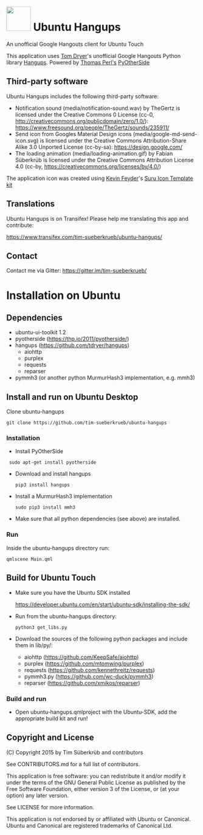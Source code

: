 <h1><img src="https://raw.githubusercontent.com/tim-sueberkrueb/ubuntu-hangups/master/ubuntu-hangups.png" width="64"> Ubuntu Hangups</h1>


An unofficial Google Hangouts client for Ubuntu Touch

This application uses <a href='https://github.com/tdryer'>Tom Dryer</a>'s unofficial Google Hangouts Python library <a href='https://github.com/tdryer/hangups'>Hangups</a>.
Powered by <a href='https://github.com/thp'>Thomas Perl's</a> <a href='https://github.com/thp/pyotherside'>PyOtherSide</a>

## Third-party software
Ubuntu Hangups includes the following third-party software:
* Notification sound (media/notification-sound.wav) by TheGertz is licensed under the Creative Commons 0 License (cc-0, http://creativecommons.org/publicdomain/zero/1.0/): https://www.freesound.org/people/TheGertz/sounds/235911/
* Send icon from Googles Material Design icons (media/google-md-send-icon.svg) is licensed under the Creative Commons Attribution-Share Alike 3.0 Unported License (cc-by-sa): https://design.google.com/
* The loading animation (media/loading-animation.gif) by Fabian Süberkrüb is licensed under the Creative Commons Attribution License 4.0 (cc-by, https://creativecommons.org/licenses/by/4.0/)

The application icon was created using <a href='https://github.com/halfsail'>Kevin Feyder</a>'s <a href='https://github.com/halfsail/Ubuntu-UI-Toolkit#suru-icon-template-kit'>Suru Icon Template kit</a>

## Translations
Ubuntu Hangups is on Transifex! Please help me translating this app and contribute:

https://www.transifex.com/tim-sueberkrueb/ubuntu-hangups/

## Contact
Contact me via Gitter: https://gitter.im/tim-sueberkrueb/

# Installation on Ubuntu

## Dependencies
* ubuntu-ui-toolkit 1.2
* pyotherside (https://thp.io/2011/pyotherside/)
* hangups (https://github.com/tdryer/hangups)
  * aiohttp
  * purplex
  * requests
  * reparser
* pymmh3 (or another python MurmurHash3 implementation, e.g. mmh3)

## Install and run on Ubuntu Desktop

Clone ubuntu-hangups

```
git clone https://github.com/tim-sueberkrueb/ubuntu-hangups
```

### Installation
* Install PyOtherSide

 ```
  sudo apt-get install pyotherside
  ```
* Download and install hangups

  ```
  pip3 install hangups
  ```
* Install a MurmurHash3 implementation

  ```
  sudo pip3 install mmh3
  ```
* Make sure that all python dependencies (see above) are installed.

### Run
Inside the ubuntu-hangups directory run:

```
qmlscene Main.qml
```


## Build for Ubuntu Touch
* Make sure you have the Ubuntu SDK installed

  https://developer.ubuntu.com/en/start/ubuntu-sdk/installing-the-sdk/
* Run from the ubuntu-hangups directory:
  
  ```
  python3 get_libs.py
  ```
* Download the sources of the following python packages and include them in lib/py/:
  * aiohttp (https://github.com/KeepSafe/aiohttp)
  * purplex (https://github.com/mtomwing/purplex)
  * requests (https://github.com/kennethreitz/requests)
  * pymmh3.py (https://github.com/wc-duck/pymmh3)
  * reparser (https://github.com/xmikos/reparser)

### Build and run
* Open ubuntu-hangups.qmlproject with the Ubuntu-SDK, add the appropriate build kit and run!


## Copyright and License
(C) Copyright 2015 by Tim Süberkrüb and contributors

See CONTRIBUTORS.md for a full list of contributors.

This application is free software: you can redistribute it and/or modify
it under the terms of the GNU General Public License as published by
the Free Software Foundation, either version 3 of the License, or
(at your option) any later version.

See LICENSE for more information.

This application is not endorsed by or affiliated with Ubuntu or Canonical. Ubuntu and Canonical are registered trademarks of Canonical Ltd.
